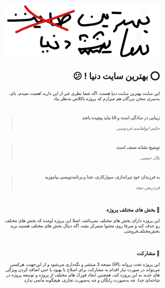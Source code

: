 <div style="text-align: center;padding: 0;margin: 0;">
    <img src="./Assets/ThePerfectSite.png" alt="بهترین سایت دنیا !" style="max-width: 100%;">
</div>

<h1 style="text-align: right;direction: rtl;" dir="rtl">⭕️ بهترین سایت دنیا ! 😕</h1>

<p style="text-align: right;direction: rtl;" dir="rtl">این سایت بهترین سایت دنیا هست، اگه شما نظری غیر از این دارید اهمیت نمیدم، بای، یه‌سری سخن بزرگان هم میزارم که پروژه باکلاس به‌نظر بیاد</p>

<br>

<blockquote cite="حکیم ابولقاسم فردوسی" style="text-align: right;direction: rtl;" dir="rtl">
    <b style="text-align: right;direction: rtl;" dir="rtl">زیبایی در سادگی است و UI نباید پیچیده باشد</b>
    <br>
    <br>
    <i style="text-align: right;direction: rtl;" dir="rtl">حکیم ابولقاسم فردوسی</i>
</blockquote>

<br>

<blockquote cite="بلال حبشی" style="text-align: right;direction: rtl;" dir="rtl">
    <b style="text-align: right;direction: rtl;" dir="rtl">توضیح نشانه ضعف است</b>
    <br>
    <br>
    <i style="text-align: right;direction: rtl;" dir="rtl">بلال حبشی</i>
</blockquote>

<br>

<blockquote cite="فردریش نیچه" style="text-align: right;direction: rtl;" dir="rtl">
    <b style="text-align: right;direction: rtl;" dir="rtl">به فرزندان خود تیراندازی، سوارکاری، شنا و برنامه‌نویسی بیاموزید</b>
    <br>
    <br>
    <i style="text-align: right;direction: rtl;" dir="rtl">فردریش نیچه</i>
</blockquote>

<br>

<h3 style="text-align: right;direction: rtl;" dir="rtl">🔰 بخش های مختلف پروژه</h3>
<p style="text-align: right;direction: rtl;" dir="rtl">این پروژه دارای بخش های مختلف نمی‌باشد، اصلا این پروژه اومده که بخش های مختلف رو حذف کنه و صرفا روی محتوا متمرکز بشه، اگه دنبال بخش های مختلف هستید برید بخش‌مختلف‌فروشی</p>

<br>

<h3 dir="rtl" style="text-align: right;direction: rtl;">🤝 مشارکت</h3>
<p dir="rtl" style="text-align: right;direction: rtl;">این پروژه تحت پروانه GPL نسخه 3 منتشر و نگه‌داری می‌شود و از این‌جهت، هرکسی می‌تواند در صورت نیاز اقدام به مشارکت برای اصلاح یا بهبود یا حتی اضافه کردن ویژگی های جدید به این پروژه کند، همچنین ایجاد فورک های مختلف از پروژه و توسعه پروژه در شاخه‌ای جدا، چه به‌صورت رایگان و چه به‌صورت تجاری، هیچگونه مانعی ندارد</p>

